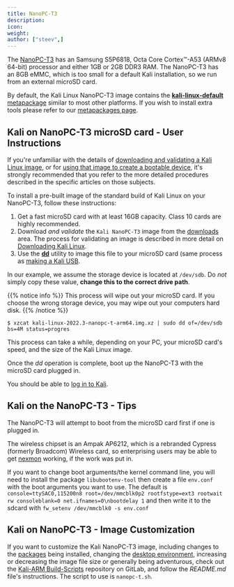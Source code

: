 ```yaml
---
title: NanoPC-T3
description:
icon:
weight:
author: ["steev",]
---
```


The [NanoPC-T3](http://wiki.friendlyarm.com/wiki/index.php/NanoPC-T3) has an Samsung S5P6818, Octa Core Cortex™-A53 (ARMv8 64-bit) processor and either 1GB or 2GB DDR3 RAM. The NanoPC-T3 has an 8GB eMMC, which is too small for a default Kali installation, so we run from an external microSD card.

By default, the Kali Linux NanoPC-T3 image contains the [**kali-linux-default** metapackage](/docs/general-use/metapackages/) similar to most other platforms. If you wish to install extra tools please refer to our [metapackages page](/docs/general-use/metapackages/).

## Kali on NanoPC-T3 microSD card - User Instructions

If you're unfamiliar with the details of [downloading and validating a Kali Linux image](/docs/introduction/download-official-kali-linux-images/), or for [using that image to create a bootable device](/docs/usb/live-usb-install-with-windows/), it's strongly recommended that you refer to the more detailed procedures described in the specific articles on those subjects.

To install a pre-built image of the standard build of Kali Linux on your NanoPC-T3, follow these instructions:

1. Get a fast microSD card with at least 16GB capacity. Class 10 cards are highly recommended.
2. Download _and validate_ the `Kali NanoPC-T3` image from the [downloads](/get-kali/) area. The process for validating an image is described in more detail on [Downloading Kali Linux](/docs/introduction/download-official-kali-linux-images/).
3. Use the **[dd](https://packages.debian.org/testing/dd)** utility to image this file to your microSD card (same process as [making a Kali USB](/docs/usb/live-usb-install-with-windows/).

In our example, we assume the storage device is located at `/dev/sdb`. Do _not_ simply copy these value, **change this to the correct drive path**.

{{% notice info %}}
This process will wipe out your microSD card. If you choose the wrong storage device, you may wipe out your computers hard disk.
{{% /notice %}}

```console
$ xzcat kali-linux-2022.3-nanopc-t-arm64.img.xz | sudo dd of=/dev/sdb bs=4M status=progres
```

This process can take a while, depending on your PC, your microSD card's speed, and the size of the Kali Linux image.

Once the _dd_ operation is complete, boot up the NanoPC-T3 with the microSD card plugged in.

You should be able to [log in to Kali](/docs/introduction/default-credentials/).

## Kali on the NanoPC-T3 - Tips

The NanoPC-T3 will attempt to boot from the microSD card first if one is plugged in.

The wireless chipset is an Ampak AP6212, which is a rebranded Cypress (formerly Broadcom) Wireless card, so enterprising users may be able to get [nexmon](https://github.com/seemoo-lab/nexmon) working, if the work was put in.

If you want to change boot arguments/the kernel command line, you will need to install the package `libubootenv-tool` then create a file `env.conf` with the boot arguments you want to use. The default is `console=ttySAC0,115200n8 root=/dev/mmcblk0p2 rootfstype=ext3 rootwait rw consoleblank=0 net.ifnames=0\nbootdelay 1` and then write it to the sdcard with `fw_setenv /dev/mmcblk0 -s env.conf`

## Kali on NanoPC-T3 - Image Customization

If you want to customize the Kali NanoPC-T3 image, including changes to the [packages](/docs/general-use/metapackages/) being installed, changing the [desktop environment](/docs/general-use/switching-desktop-environments/), increasing or decreasing the image file size or generally being adventurous, check out the [Kali-ARM Build-Scripts](https://gitlab.com/kalilinux/build-scripts/kali-arm) repository on GitLab, and follow the _README.md_ file's instructions. The script to use is `nanopc-t.sh`.
